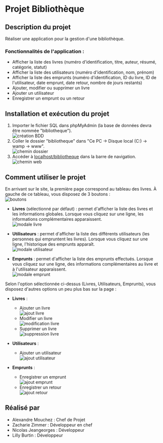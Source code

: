 # Projet Bibliothèque

## Description du projet

Réaliser une application pour la gestion d'une bibliothèque.

### Fonctionnalités de l'application :

- Afficher la liste des livres (numéro d'identification, titre, auteur, résumé, catégorie, statut)
- Afficher la liste des utilisateurs (numéro d'identification, nom, prénom)
- Afficher la liste des emprunts (numéro d'identification, ID du livre, ID de l'utilisateur, date emprunt, date retour, nombre de jours restants)
- Ajouter, modifier ou supprimer un livre
- Ajouter un utilisateur
- Enregistrer un emprunt ou un retour

## Installation et exécution du projet

1. Importer le fichier SQL dans phpMyAdmin (la base de données devra être nommée "bibliotheque").<br>
    ![création BDD](bibliotheque/image_readme/bdd.png "création BDD")
2. Coller le dossier "bibliotheque" dans "Ce PC -> Disque local (C:) -> wamp -> www".<br>
    ![chemin dossier](bibliotheque/image_readme/chemin.png "chemin dossier")
3. Accéder à [localhost/bibliotheque](http://localhost/bibliotheque) dans la barre de navigation.<br>
    ![chemin web](bibliotheque/image_readme/cheminweb.png "chemin web")

## Comment utiliser le projet

En arrivant sur le site, la première page correspond au tableau des livres. À gauche de ce tableau, vous disposez de 3 boutons :<br>
![boutons](bibliotheque/image_readme/boutons.png "boutons")

- **Livres** (sélectionné par défaut) : permet d'afficher la liste des livres et les informations globales. Lorsque vous cliquez sur une ligne, les informations complémentaires apparaissent.<br>
![modale livre](bibliotheque/image_readme/modalelivre.png "modale livre")

- **Utilisateurs** : permet d'afficher la liste des différents utilisateurs (les personnes qui empruntent les livres). Lorsque vous cliquez sur une ligne, l'historique des emprunts apparaît.<br>
![modale utilisateur](bibliotheque/image_readme/modaleutilisateur.png "modale utilisateur")

- **Emprunts** : permet d'afficher la liste des emprunts effectués. Lorsque vous cliquez sur une ligne, des informations complémentaires au livre et à l'utilisateur apparaissent.<br>
![modale emprunt](bibliotheque/image_readme/modaleemprunt.png "modale emprunt")

Selon l'option sélectionnée ci-dessus (Livres, Utilisateurs, Emprunts), vous disposez d'autres options un peu plus bas sur la page :

- **Livres** :
    - Ajouter un livre <br>
        ![ajout livre](bibliotheque/image_readme/ajoutlivre.png "ajout livre")
    - Modifier un livre <br>
        ![modification livre](bibliotheque/image_readme/modificationlivre.png "modification livre")
    - Supprimer un livre <br>
        ![suppression livre](bibliotheque/image_readme/supprimerlivre.png "suppression livre")

- **Utilisateurs** :
    - Ajouter un utilisateur <br>
        ![ajout utilisateur](bibliotheque/image_readme/ajoututilisateur.png "ajout utilisateur")

- **Emprunts** :
    - Enregistrer un emprunt <br>
        ![ajout emprunt](bibliotheque/image_readme/ajoutemprunt.png "ajout emprunt")
    - Enregistrer un retour <br>
        ![ajout retour](bibliotheque/image_readme/ajoutretour.png "ajout retour")

## Réalisé par

- Alexandre Mouchez : Chef de Projet
- Zacharie Zimmer : Développeur en chef
- Nicolas Jeangeorges : Développeur
- Lilly Burtin : Développeur
